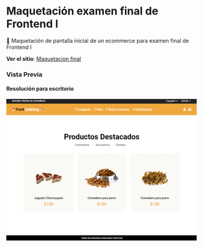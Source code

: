 # Maquetación examen final de Frontend I
🐶 Maquetación de pantalla inicial de un ecommerce para examen final de Frontend I

**Ver el sitio**:  [Maquetacion final](https://valepineda.github.io/Maquetacion-examen-final/)



### Vista Previa 
#### Resolución para escritorio
![](./img/vista-previa.png)

